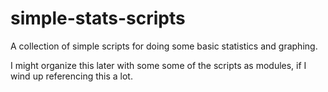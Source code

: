 # simple-stats-scripts
A collection of simple scripts for doing some basic statistics and graphing.

I might organize this later with some some of the scripts as modules, if I wind up referencing this a lot.
